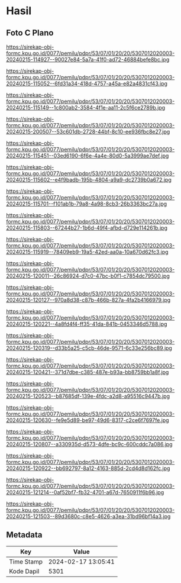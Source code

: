 # Hasil

## Foto C Plano

https://sirekap-obj-formc.kpu.go.id/0077/pemilu/pdpr/53/07/01/20/20/5307012020003-20240215-114927--90027e84-5a7a-41f0-ad72-46884befe8bc.jpg

https://sirekap-obj-formc.kpu.go.id/0077/pemilu/pdpr/53/07/01/20/20/5307012020003-20240215-115052--6fd31a34-418d-4757-a45a-e82a4831cf43.jpg

https://sirekap-obj-formc.kpu.go.id/0077/pemilu/pdpr/53/07/01/20/20/5307012020003-20240215-115149--1c800ab2-3584-4f1e-aa11-2c5f6ce2789b.jpg

https://sirekap-obj-formc.kpu.go.id/0077/pemilu/pdpr/53/07/01/20/20/5307012020003-20240215-200507--53c601db-2728-44bf-8c10-ee936fbc8e27.jpg

https://sirekap-obj-formc.kpu.go.id/0077/pemilu/pdpr/53/07/01/20/20/5307012020003-20240215-115451--03ed6190-6f6e-4a4e-80d0-5a3999ae7def.jpg

https://sirekap-obj-formc.kpu.go.id/0077/pemilu/pdpr/53/07/01/20/20/5307012020003-20240215-115602--e4f9badb-195b-4804-a9a9-dc2739b0a672.jpg

https://sirekap-obj-formc.kpu.go.id/0077/pemilu/pdpr/53/07/01/20/20/5307012020003-20240215-115701--f101ab1b-79a8-4a98-8cb3-26b3363bc27a.jpg

https://sirekap-obj-formc.kpu.go.id/0077/pemilu/pdpr/53/07/01/20/20/5307012020003-20240215-115803--67244b27-1b6d-49f4-afbd-d729e114261b.jpg

https://sirekap-obj-formc.kpu.go.id/0077/pemilu/pdpr/53/07/01/20/20/5307012020003-20240215-115919--78409eb9-19a5-42ed-aa0a-10a670d62fc3.jpg

https://sirekap-obj-formc.kpu.go.id/0077/pemilu/pdpr/53/07/01/20/20/5307012020003-20240215-120011--26c86924-d7c0-47bc-b0f1-c7854dc79500.jpg

https://sirekap-obj-formc.kpu.go.id/0077/pemilu/pdpr/53/07/01/20/20/5307012020003-20240215-120127--970a8d38-c87b-466b-827a-4fa2b4166979.jpg

https://sirekap-obj-formc.kpu.go.id/0077/pemilu/pdpr/53/07/01/20/20/5307012020003-20240215-120221--4a8fd4f4-ff35-41da-841b-0453346d5788.jpg

https://sirekap-obj-formc.kpu.go.id/0077/pemilu/pdpr/53/07/01/20/20/5307012020003-20240215-120319--d33b5a25-c5cb-46de-9571-6c33e256bc89.jpg

https://sirekap-obj-formc.kpu.go.id/0077/pemilu/pdpr/53/07/01/20/20/5307012020003-20240215-120421--371d7dbe-c385-487e-b93a-bb8759bb1a8f.jpg

https://sirekap-obj-formc.kpu.go.id/0077/pemilu/pdpr/53/07/01/20/20/5307012020003-20240215-120523--b87685df-139e-4fdc-a2d8-a95516c9447b.jpg

https://sirekap-obj-formc.kpu.go.id/0077/pemilu/pdpr/53/07/01/20/20/5307012020003-20240215-120630--fe9e5d89-be97-49d6-8317-c2ce6f7697fe.jpg

https://sirekap-obj-formc.kpu.go.id/0077/pemilu/pdpr/53/07/01/20/20/5307012020003-20240215-120807--a330935d-d573-4dfe-bc9c-600cddc7a086.jpg

https://sirekap-obj-formc.kpu.go.id/0077/pemilu/pdpr/53/07/01/20/20/5307012020003-20240215-120922--bb692797-8a12-4163-885d-2cd4d8d162fc.jpg

https://sirekap-obj-formc.kpu.go.id/0077/pemilu/pdpr/53/07/01/20/20/5307012020003-20240215-121214--0af52bf7-fb32-4701-a67d-7650911f6b96.jpg

https://sirekap-obj-formc.kpu.go.id/0077/pemilu/pdpr/53/07/01/20/20/5307012020003-20240215-121503--89d3680c-c8e5-4626-a3ea-31bd96bf14a3.jpg


## Metadata

| Key        | Value               |
| ---------- | ------------------- |
| Time Stamp | 2024-02-17 13:05:41 |
| Kode Dapil | 5301                |




